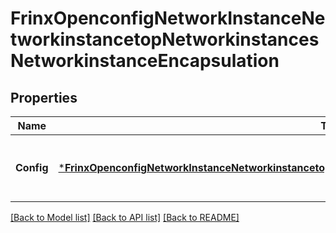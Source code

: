 # FrinxOpenconfigNetworkInstanceNetworkinstancetopNetworkinstancesNetworkinstanceEncapsulation

## Properties
Name | Type | Description | Notes
------------ | ------------- | ------------- | -------------
**Config** | [***FrinxOpenconfigNetworkInstanceNetworkinstancetopNetworkinstancesNetworkinstanceEncapsulationConfig**](frinx.openconfig.network.instance.networkinstancetop.networkinstances.networkinstance.encapsulation.Config.md) | Optional[Configuration parameters relating to the encapsulation of the network instance] REF:Optional.empty | [optional] [default to null]

[[Back to Model list]](../README.md#documentation-for-models) [[Back to API list]](../README.md#documentation-for-api-endpoints) [[Back to README]](../README.md)


